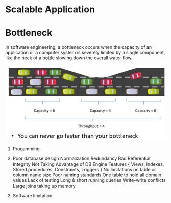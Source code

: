 # Scalable Application

# Bottleneck
In software engineering, a bottleneck occurs when the capacity of an application or a computer system is severely limited by a single component, like the neck of a bottle slowing down the overall water flow. 

![img](images/bottleneck.png)

1. Progamming

1. Poor database design
        Normalization
        Redundancy
        Bad Referential Integrity
        Not Taking Advantage of DB Engine Features { Views, Indexes, Stored procedures, Constraints, Triggers }
        No limitations on table or column name size
        Poor naming standards
        One table to hold all domain values
        Lack of testing
            Long & short running queries
            Write-write conflicts
            Large joins taking up memory

1. Software limitation